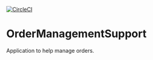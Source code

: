 [![CircleCI](https://circleci.com/gh/jakubgeronPWr/OrderManagementSupport.svg?style=svg&circle-token=0dd5c3559b5c85ae71b11152caf187b534ad3411)](https://circleci.com/gh/jakubgeronPWr/OrderManagementSupport)
# OrderManagementSupport
Application to help manage orders.
